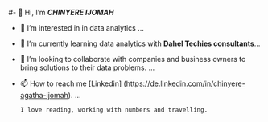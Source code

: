 #- 👋 Hi, I’m ***CHINYERE IJOMAH***  
- 👀 I’m interested in in data analytics ...
- 🌱 I’m currently learning data analytics with **Dahel Techies
         consultants**...
- 💞️ I’m looking to collaborate with companies and business owners 
      to bring solutions to their data problems. ...
- 📫  How to reach me [Linkedin] 
      (https://de.linkedin.com/in/chinyere-agatha-ijomah). ...
 
      I love reading, working with numbers and travelling.
  

